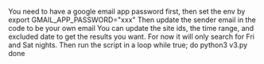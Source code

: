 You need to have a google email app password first, then set the env by export GMAIL_APP_PASSWORD="xxx"
Then update the sender email in the code to be your own email
You can update the site ids, the time range, and excluded date to get the results you want. For now it will only search for Fri and Sat nights.
Then run the script in a loop
  while true; do
    python3 v3.py
  done   
